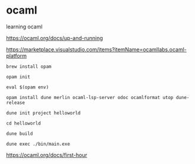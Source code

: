 # ocaml
learning ocaml

https://ocaml.org/docs/up-and-running

https://marketplace.visualstudio.com/items?itemName=ocamllabs.ocaml-platform

`brew install opam`

`opam init` 

`eval $(opam env)`

`opam install dune merlin ocaml-lsp-server odoc ocamlformat utop dune-release`

`dune init project helloworld`

`cd helloworld` 

`dune build` 

`dune exec ./bin/main.exe`

https://ocaml.org/docs/first-hour


